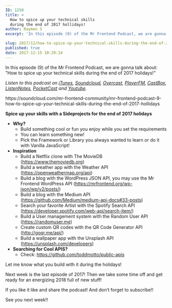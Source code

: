 ```yaml
---
ID: 1250
title: >
  How to spice up your technical skills
  during the end of 2017 hollidays!
author: Raymon S
excerpt: 'In this episode (9) of the Mr Frontend Podcast, we are gonna talk about: "How to spice up your technical skills during the end of 2017 holidays!"'

slug: 2017/12/how-to-spice-up-your-technical-skills-during-the-end-of-2017-hollidays/
published: true
date: 2017-12-15 10:29:14
---
```

In this episode (9) of the Mr Frontend Podcast, we are gonna talk about: "How to spice up your technical skills during the end of 2017 holidays!"
<p class="graf graf--p"><em class="markup--em markup--p-em">Listen to this podcast on </em><a class="markup--anchor markup--p-anchor" href="https://itunes.apple.com/us/podcast/mr-frontend-podcast/id1271838550?mt=2" target="_blank" rel="noopener" data-href="https://itunes.apple.com/us/podcast/mr-frontend-podcast/id1271838550?mt=2"><em class="markup--em markup--p-em">iTunes</em></a><em class="markup--em markup--p-em">, </em><a class="markup--anchor markup--p-anchor" href="https://soundcloud.com/mr-frontend-community/mr-frontend-podcast-9-how-to-spice-up-your-technical-skills-during-the-end-of-2017-hollidays" target="_blank" rel="noopener" data-href="https://soundcloud.com/mr-frontend-community/mr-frontend-podcast-9-how-to-spice-up-your-technical-skills-during-the-end-of-2017-hollidays"><em class="markup--em markup--p-em">Soundcloud</em></a><em class="markup--em markup--p-em">, </em><a class="markup--anchor markup--p-anchor" href="https://overcast.fm/itunes1271838550/mr-frontend-podcast" target="_blank" rel="noopener" data-href="https://overcast.fm/itunes1271838550/mr-frontend-podcast"><em class="markup--em markup--p-em">Overcast</em></a><em class="markup--em markup--p-em">, </em><a class="markup--anchor markup--p-anchor" href="https://player.fm/series/mr-frontend-podcast" target="_blank" rel="noopener" data-href="https://player.fm/series/mr-frontend-podcast"><em class="markup--em markup--p-em">PlayerFM</em></a><em class="markup--em markup--p-em">, </em><a class="markup--anchor markup--p-anchor" href="http://castbox.fm/channel/Mr-Frontend-Podcast-id1095056?country=us" target="_blank" rel="noopener" data-href="http://castbox.fm/channel/Mr-Frontend-Podcast-id1095056?country=us"><em class="markup--em markup--p-em">CastBox</em></a><em class="markup--em markup--p-em">, </em><a class="markup--anchor markup--p-anchor" href="https://www.listennotes.com/c/89df415c538f4b05aa7a9af5049df1cf/mr-frontend-community/?s=id" target="_blank" rel="noopener" data-href="https://www.listennotes.com/c/89df415c538f4b05aa7a9af5049df1cf/mr-frontend-community/?s=id"><em class="markup--em markup--p-em">ListenNotes</em></a><em class="markup--em markup--p-em">, </em><a class="markup--anchor markup--p-anchor" href="http://pca.st/e5d8" target="_blank" rel="noopener" data-href="http://pca.st/e5d8"><em class="markup--em markup--p-em">PocketCast</em></a><em class="markup--em markup--p-em"> and </em><a class="markup--anchor markup--p-anchor" href="https://www.youtube.com/watch?v=_EvCrDxj4Fs" target="_blank" rel="noopener" data-href="https://www.youtube.com/watch?v=_EvCrDxj4Fs"><em class="markup--em markup--p-em">Youtube</em></a><em class="markup--em markup--p-em">.</em></p>
https://soundcloud.com/mr-frontend-community/mr-frontend-podcast-9-how-to-spice-up-your-technical-skills-during-the-end-of-2017-hollidays

<b>Spice up your skills with a Sideprojects for the end of 2017 holidays</b>
<ul>
 	<li><b>Why?</b>
<ul>
 	<li>Build something cool or fun you enjoy while you set the requirements</li>
 	<li>You can learn something new!</li>
 	<li>Pick the Framework or Library you always wanted to learn or do it with Vanilla JavaScript!</li>
</ul>
</li>
 	<li><b>Inspiration</b>
<ul>
 	<li>Build a Netflix clone with The MovieDB (<a href="https://www.themoviedb.org" target="_blank" rel="noopener">https://www.themoviedb.org</a>)</li>
 	<li>Build a weather app with the Weather API (<a href="https://openweathermap.org/api" target="_blank" rel="noopener">https://openweathermap.org/api</a>)</li>
 	<li>Build a blog with the WordPress JSON API, you may use the Mr Frontend WordPress API (<a href="https://mrfrontend.org/wp-json/wp/v2/posts/" target="_blank" rel="noopener">https://mrfrontend.org/wp-json/wp/v2/posts/</a>)</li>
 	<li>Build a blog with the Medium API (<a href="https://github.com/Medium/medium-api-docs#33-posts" target="_blank" rel="noopener">https://github.com/Medium/medium-api-docs#33-posts</a>)</li>
 	<li>Search your favorite Artist with the Spotify Search API (<a href="https://developer.spotify.com/web-api/search-item/" target="_blank" rel="noopener">https://developer.spotify.com/web-api/search-item/</a>)</li>
 	<li>Build a User management system with the Random User API (<a href="https://randomuser.me" target="_blank" rel="noopener">https://randomuser.me</a>)</li>
 	<li>Create custom QR codes with the QR Code Generator API (<a href="http://goqr.me/api/" target="_blank" rel="noopener">http://goqr.me/api/</a>)</li>
 	<li>Build a wallpaper app with the Unsplash API (<a href="https://unsplash.com/developers" target="_blank" rel="noopener">https://unsplash.com/developers</a>)</li>
</ul>
</li>
 	<li><b>Searching for Cool APIS?</b>
<ul>
 	<li>Check: <a href="https://github.com/toddmotto/public-apis" target="_blank" rel="noopener">https://github.com/toddmotto/public-apis</a></li>
</ul>
</li>
</ul>
Let me know what you build with it during the holidays!

Next week is the last episode of 2017! Then we take some time off and get ready for an energizing 2018 full of new stuff!

If you like it like and share the podcast! And don’t forget to subscribe!!

See you next week!!
<div class="grammarly-disable-indicator"></div>
<div class="grammarly-disable-indicator"></div>
<div class="grammarly-disable-indicator"></div>
<div class="grammarly-disable-indicator"></div>
<div class="grammarly-disable-indicator"></div>
<div class="grammarly-disable-indicator"></div>